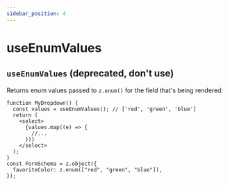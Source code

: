 ```yaml
---
sidebar_position: 4
---
```


# useEnumValues

## `useEnumValues` (**deprecated**, don't use)

Returns enum values passed to `z.enum()` for the field that's being rendered:

```tsx
function MyDropdown() {
  const values = useEnumValues(); // ['red', 'green', 'blue']
  return (
    <select>
      {values.map((e) => {
        //...
      })}
    </select>
  );
}
const FormSchema = z.object({
  favoriteColor: z.enum(["red", "green", "blue"]),
});
```
